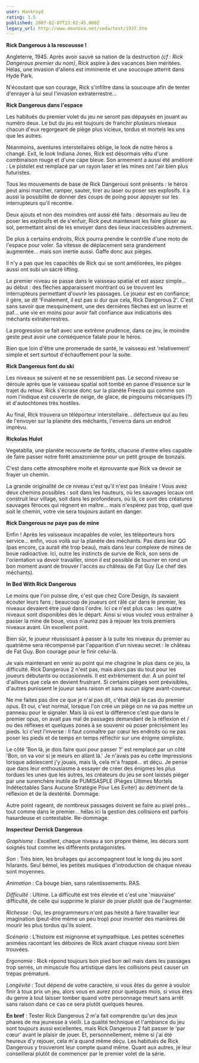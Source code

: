 ```yaml
---
user: Hankroyd
rating: 3.5
published: 2007-02-07T23:02:45.000Z
legacy_url: http://www.emunova.net/veda/test/1937.htm
---
```

**Rick Dangerous à la rescousse !**  

  

Angleterre, 1945\. Après avoir sauvé sa nation de la destruction _(cf : Rick Dangerous premier du nom)_, Rick aspire à des vacances bien méritées. Hélas, une invasion d'aliens est imminente et une soucoupe atterrit dans Hyde Park.  

N'écoutant que son courage, Rick s'infiltre dans la soucoupe afin de tenter d'enrayer à lui seul l'invasion extraterrestre...  

  

**Rick Dangerous dans l'espace**  

  

Les habitués du premier volet du jeu ne seront pas dépaysés en jouant au numéro deux. Le but du jeu est toujours de franchir plusieurs niveaux chacun d'eux regorgeant de piège plus vicieux, tordus et mortels les uns que les autres.  

  

Néanmoins, aventures interstellaires oblige, le look de notre héros a changé. Exit, le look Indiana Jones, Rick est désormais vêtu d'une combinaison rouge et d'une cape bleue. Son armement a aussi été amélioré : Le pistolet est remplacé par un rayon laser et les mines ont l'air bien plus futuristes.  

  

Tous les mouvements de base de Rick Dangerous sont présents : le héros peut ainsi marcher, ramper, sauter, tirer au laser ou poser ses explosifs. Il a aussi la possiblité de donner des coups de poing pour appuyer sur les interrupteurs qu'il recontre.  

Deux ajouts et non des moindres ont aussi été faits : désormais au lieu de poser les explosifs et de s'enfuir, Rick peut maintenant les faire glisser au sol, permettant ainsi de les envoyer dans des lieux inaccessibles autrement.  

De plus à certains endroits, Rick pourra prendre le contrôle d'une moto de l'espace pour voler. Sa vitesse de déplacement sera grandement augmentée... mais son inertie aussi. Gaffe donc aux pièges.  

  

Il n'y a pas que les capacités de Rick qui se sont améliorées, les pièges aussi ont subi un sacré lifting.  

  

Le premier niveau se passe dans le vaisseau spatial et est assez simple... au début : des flèches apparaissent montrant où se trouvent les interrupteurs permettant d'ouvrir les passages. Le joueur est en confiance, il gère, se dit 'Finalement, il est pas si dur que cela, Rick Dangerous 2'. C'est sans savoir que mesquinement, une des dernières flèches est un leurre et paf... une vie en moins pour avoir fait confiance aux indications des méchants extraterrestres.  

  

La progression se fait avec une extrême prudence, dans ce jeu, le moindre geste peut avoir une conséquence fatale pour le héros.  

  

Bien que loin d'être une promenade de santé, le vaisseau est 'relativement' simple et sert surtout d'échauffement pour la suite.  

  

  

**Rick Dangerous font du ski**  

  

Les niveaux se suivent et ne se ressemblent pas. Le second niveau se déroule après que le vaisseau spatial soit tombé en panne d'essence sur le trajet du retour. Rick s'écrase donc sur la planète Freezia qui comme son nom l'indique est couverte de neige, de glace, de pingouins mécaniques (?) et d'autochtones très hostiles.  

Au final, Rick trouvera un téléporteur interstellaire... défectueux qui au lieu de l'envoyer sur la planète des méchants, l'enverra dans un endroit imprévu.  

  

  

**Rickolas Hulot**  

  

Vegetablia, une planète recouverte de forêts, chacune d'entre elles capable de faire passer notre forêt amazonienne pour un petit groupe de bonzaïs.  

C'est dans cette atmosphère moite et éprouvante que Rick va devoir se frayer un chemin.  

La grande originalité de ce niveau c'est qu'il n'est pas linéaire ! Vous avez deux chemins possibles : soit dans les hauteurs, où les sauvages locaux ont construit leur village, soit dans les profondeurs, où là, ce sont des créatures sauvages féroces qui règnent en maître... mais n'espérez pas trop, quel que soit le chemin, votre vie sera toujours autant en danger.  

  

  

**Rick Dangerous ne paye pas de mine**  

  

Enfin ! Après les vaisseaux incapables de voler, les téléporteurs hors service... enfin, vous voilà sur la planète des méchants. Pas dans leur QG (pas encore, ça aurait été trop beau), mais dans leur complexe de mines de boue radioactive. Ici, outre les instincts de survie de Rick, son sens de l'orientation va devoir travailler, sinon il est possible de tourner en rond un bon moment avant de trouver l'accès au château de Fat Guy (Le chef des méchants).  

  

  

**In Bed With Rick Dangerous**  

  

Le moins que l'on puisse dire, c'est que chez Core Design, ils savaient écouter leurs fans ; beaucoup de joueurs ont râlé car dans le premier, les niveaux devaient être joué dans l'ordre. Ici ce n'est plus cas : les quatre niveaux sont disponibles dès le départ. Ainsi si vous voulez vous entraîner à passer la mine de boue, vous n'aurez pas à rejouer les trois premiers niveaux avant. Un excellent point.  

  

Bien sûr, le joueur réussissant à passer à la suite les niveaux du premier au quatrième sera récompensé par l'apparition d'un niveau secret : le château de Fat Guy. Bon courage pour le finir celui-là.  

  

Je vais maintenant en venir au point qui me chagrine le plus dans ce jeu, la difficulté. Rick Dangerous 2 n'est pas, mais alors pas du tout pour les joueurs débutants ou occasionnels. Il est extrêmement dur. A un point tel d'ailleurs que cela en devient frustrant. Si certains pièges sont prévisibles, d'autres punissent le joueur sans raison et sans aucun signe avant-coureur.  

  

Ne me faites pas dire ce que je n'ai pas dit, c'était déjà le cas du premier opus. Et oui, c'est normal, lorsque l'on crée un piège on ne va pas mettre un panneau pour le signaler. Mais là où est la différence c'est que dans le premier opus, on avait pas mal de passages demandant de la réflexion et / ou des réflexes et quelques zones à se souvenir où poser précisément les pieds. Ici c'est l'inverse : Il faut connaître par cœur les endroits où ne pas poser les pieds et de temps en temps réfléchir sur une énigme simpliste.  

  

Le côté 'Bon là, je dois faire quoi pour passer ?' est remplacé par un côté 'Bon, on va voir si je meurs en allant là.' Je n'avais pas eu cette impressions lorsque adolescent j'y jouais, mais là, cela m'a frappé... et déçu. Je pense que dans leur enthousiasme à essayer de créer des énigmes les plus tordues les unes que les autres, les créateurs du jeu se sont laissés piéger par une surenchère inutile de PUMISASPLE (Pièges Ultimes Mortels Indétectables Sans Aucune Stratégie Pour Les Eviter) au détriment de la réflexion et de la dextérité. Dommage.  

  

Autre point rageant, de nombreux passages doivent se faire au pixel près... tout comme dans le premier... hélas ici la gestion des collisions est parfois hasardeuse et contestable. Re-dommage.  

  

  

**Inspecteur Derrick Dangerous**  

  

_Graphisme_ : Excellent, chaque niveau a son propre thème, les décors sont soignés tout comme les différents protagonistes.  

  

_Son_ : Très bien, les bruitages qui accompagnent tout le long du jeu sont hilarants. Seul bémol, les petites musiques d'introduction de chaque niveau sont moyennes.  

  

_Animation_ : Ca bouge bien, sans ralentissements. RAS.  

  

_Difficulté_ : Ultime. La difficulté est très élevée et c'est une 'mauvaise' difficulté, de celle qui supprime le plaisir de jouer plutôt que de l'augmenter.  

  

_Richesse_ : Oui, les programmeurs n'ont pas hésité à faire travailler leur imagination (peut-être même un peu trop) pour inventer des manières de mourir les plus tordus qu'ils soient.  

  

_Scénario_ : L'histoire est mignonne et sympathique. Les petites scénettes animées racontant les déboires de Rick avant chaque niveau sont bien trouvées.  

  

_Ergonomie_ : Rick répond toujours bon pied bon œil mais dans les passages trop serrés, un minuscule flou artistique dans les collisions peut causer un trépas prématuré.  

  

_Longévité_ : Tout dépend de votre caractère, si vous êtes du genre à vouloir finir à toux prix un jeu, alors vous en aurez pour quelques mois, si vous êtes du genre à tout laisser tomber quand votre personnage meurt sans arrêt sans raison dans ce cas ce sera plutôt quelques heures.  

  

**En bref** : Tester Rick Dangerous 2 m'a fait comprendre qu'un des jeux phares de ma jeunesse à vieilli. La qualité technique et l'ambiance du jeu sont toujours aussi excellentes, mais Rick Dangerous 2 fait passer le 'par cœur' avant le plaisir de jouer. Et, personnellement, même si j'ai été heureux d'y rejouer, cela m'a quand même déçu. Les habitués de Rick Dangerous y trouveront leur compte quand même. Quant aux autres, je leur conseillerai plutôt de commencer par le premier volet de la série.